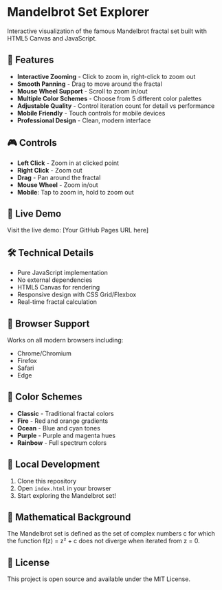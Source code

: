 # Mandelbrot Set Explorer

Interactive visualization of the famous Mandelbrot fractal set built with HTML5 Canvas and JavaScript.

## 🌟 Features

- **Interactive Zooming** - Click to zoom in, right-click to zoom out
- **Smooth Panning** - Drag to move around the fractal
- **Mouse Wheel Support** - Scroll to zoom in/out
- **Multiple Color Schemes** - Choose from 5 different color palettes
- **Adjustable Quality** - Control iteration count for detail vs performance
- **Mobile Friendly** - Touch controls for mobile devices
- **Professional Design** - Clean, modern interface

## 🎮 Controls

- **Left Click** - Zoom in at clicked point
- **Right Click** - Zoom out
- **Drag** - Pan around the fractal
- **Mouse Wheel** - Zoom in/out
- **Mobile**: Tap to zoom in, hold to zoom out

## 🚀 Live Demo

Visit the live demo: [Your GitHub Pages URL here]

## 🛠️ Technical Details

- Pure JavaScript implementation
- No external dependencies
- HTML5 Canvas for rendering
- Responsive design with CSS Grid/Flexbox
- Real-time fractal calculation

## 📱 Browser Support

Works on all modern browsers including:
- Chrome/Chromium
- Firefox
- Safari
- Edge

## 🎨 Color Schemes

- **Classic** - Traditional fractal colors
- **Fire** - Red and orange gradients
- **Ocean** - Blue and cyan tones
- **Purple** - Purple and magenta hues
- **Rainbow** - Full spectrum colors

## 🔧 Local Development

1. Clone this repository
2. Open `index.html` in your browser
3. Start exploring the Mandelbrot set!

## 📐 Mathematical Background

The Mandelbrot set is defined as the set of complex numbers c for which the function f(z) = z² + c does not diverge when iterated from z = 0.

## 📄 License

This project is open source and available under the MIT License.
